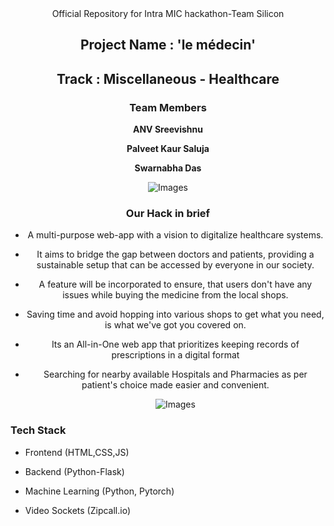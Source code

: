 <div align='center'>
Official Repository for Intra MIC hackathon-Team Silicon
  </div>
 
<div align="center">
  <h2>Project Name : 'le médecin'</h2>
  
  <h2>Track : Miscellaneous - Healthcare</h2>
  
  <h3>Team Members</h3>
  
  **ANV Sreevishnu**
  
  **Palveet Kaur Saluja** 
  
  **Swarnabha Das**
    
  ![Images](https://github.com/sd2001/-le-medicin/blob/master/mockup.png)  
  
  <h3> Our Hack in brief </h3>
  
* A multi-purpose web-app with a vision to digitalize healthcare systems. 

* It aims to bridge the gap between doctors and patients, providing a sustainable setup that can be accessed by everyone in our society. 

* A feature will be incorporated to ensure, that users don't have any issues while buying the medicine from the local shops. 

* Saving time and avoid hopping into various shops to get what you need, is what we've got you covered on. 

* Its an All-in-One web app that prioritizes keeping records of prescriptions in a digital format 

* Searching for nearby available Hospitals and Pharmacies as per patient's choice made easier and convenient.

  
  ![Images](https://github.com/sd2001/-le-medicin/blob/master/mockup2.png)
  
 </div>
 
 <h3> Tech Stack </h3>
 
 * Frontend (HTML,CSS,JS)
 
 * Backend (Python-Flask)
 
 * Machine Learning (Python, Pytorch)
 
 * Video Sockets (Zipcall.io) 
 
 
